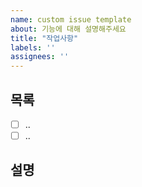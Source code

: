 ```yaml
---
name: custom issue template
about: 기능에 대해 설명해주세요
title: "작업사항"
labels: ''
assignees: ''
---
```


## 목록
- [ ] ..
- [ ] ..

## 설명